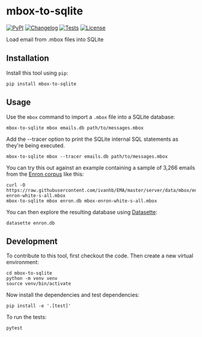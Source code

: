 # mbox-to-sqlite

[![PyPI](https://img.shields.io/pypi/v/mbox-to-sqlite.svg)](https://pypi.org/project/mbox-to-sqlite/)
[![Changelog](https://img.shields.io/github/v/release/simonw/mbox-to-sqlite?include_prereleases&label=changelog)](https://github.com/simonw/mbox-to-sqlite/releases)
[![Tests](https://github.com/simonw/mbox-to-sqlite/workflows/Test/badge.svg)](https://github.com/simonw/mbox-to-sqlite/actions?query=workflow%3ATest)
[![License](https://img.shields.io/badge/license-Apache%202.0-blue.svg)](https://github.com/simonw/mbox-to-sqlite/blob/master/LICENSE)

Load email from .mbox files into SQLite

## Installation

Install this tool using `pip`:

    pip install mbox-to-sqlite

## Usage

Use the `mbox` command to import a `.mbox` file into a SQLite database:

    mbox-to-sqlite mbox emails.db path/to/messages.mbox

Add the --tracer option to print the SQLite internal SQL statements as they're being executed.

    mbox-to-sqlite mbox --tracer emails.db path/to/messages.mbox

You can try this out against an example containing a sample of 3,266 emails from the [Enron corpus](https://en.wikipedia.org/wiki/Enron_Corpus) like this:

    curl -O https://raw.githubusercontent.com/ivanhb/EMA/master/server/data/mbox/enron/mbox-enron-white-s-all.mbox
    mbox-to-sqlite mbox enron.db mbox-enron-white-s-all.mbox

You can then explore the resulting database using [Datasette](https://datasette.io/):

    datasette enron.db

## Development

To contribute to this tool, first checkout the code. Then create a new virtual environment:

    cd mbox-to-sqlite
    python -m venv venv
    source venv/bin/activate

Now install the dependencies and test dependencies:

    pip install -e '.[test]'

To run the tests:

    pytest
